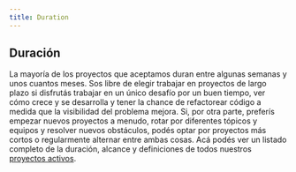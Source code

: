 ```yaml
---
title: Duration
---
```

## Duración

La mayoría de los proyectos que aceptamos duran entre algunas semanas y unos cuantos meses. Sos libre de elegir trabajar en proyectos de largo plazo si disfrutás trabajar en un único desafío por un buen tiempo, ver cómo crece y se desarrolla y tener la chance de refactorear código a medida que la visibilidad del problema mejora. Si, por otra parte, preferís empezar nuevos proyectos a menudo, rotar por diferentes tópicos y equipos y resolver nuevos obstáculos, podés optar por proyectos más cortos o regularmente alternar entre ambas cosas. Acá podés ver un listado completo de la duración, alcance y definiciones de todos nuestros [proyectos activos](https://airtable.com/shrdXXwdf1POr7yzh/tbl4serdEgBv18iNs).